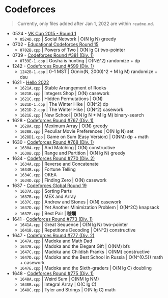 # Codeforces

>   Currently, only files added after Jan 1, 2022 are within `readme.md`.

-   0524 - [VK Cup 2015 - Round 1](https://codeforces.com/contest/524)
    -   `0524D.cpp` | Social Network | O(N lg N) greedy
-   0702 - [Educational Codeforces Round 15](https://codeforces.com/contest/702)
    -   `0702B.cpp` | Powers of Two | O(N lg C) two-pointer
-   0739 - [Codeforces Round #381 (Div. 1)](https://codeforces.com/contest/739)
    -   `0739E-1.cpp` | Gosha is hunting | O(NΔ^2) randomize + dp
-   1242 - [Codeforces Round #599 (Div. 1)](https://codeforces.com/contest/1242)
    -   `1242B-1.cpp` | 0-1 MST | O(min(N, 2000)^2 + M lg M) randomize + dsu
-   1621 - [Hello 2022](https://codeforces.com/contest/1621)
    -   `1621A.cpp` | Stable Arrangement of Rooks
    -   `1621B.cpp` | Integers Shop | O(N) casework
    -   `1621C.cpp` | Hidden Permutations | O(N)
    -   `1621D-1.cpp` | The Winter Hike | O(N^2) dp
    -   `1621D-2.cpp` | The Winter Hike | O(N^2) casework
    -   `1621E.cpp` | New School | O(N lg N + M lg M) binary-search
-   1628 - [Codeforces Round #767 (Div. 1)](https://codeforces.com/contest/1628)
    -   `1628A.cpp` | Meximum Array | O(N) greedy
    -   `1628B.cpp` | Peculiar Movie Preferences | O(N lg N) set
    -   `1628D1.cpp` | Game on Sum (Easy Version) | O(NM) dp + math
-   1630 - [Codeforces Round #768 (Div. 1)](https://codeforces.com/contest/1630)
    -   `1630A.cpp` | And Matching | O(N) constructive
    -   `1630B.cpp` | Range and Partition | O(N lg N) greedy
-   1634 - [Codeforces Round #770 (Div. 2)](https://codeforces.com/contest/1634)
    -   `1634A.cpp` | Reverse and Concatenate
    -   `1634B.cpp` | Fortune Telling
    -   `1634C.cpp` | OKEA
    -   `1634D.cpp` | Finding Zero | O(N) casework
-   1637 - [Codeforces Global Round 19](https://codeforces.com/contest/1637)
    -   `1637A.cpp` | Sorting Parts
    -   `1637B.cpp` | MEX and Array
    -   `1637C.cpp` | Andrew and Stones | O(N) casework
    -   `1637D.cpp` | Yet Another Minimization Problem | O(N^2C) knapsack
    -   `1637E.cpp` | Best Pair | **唬爛**
-   1641 - [Codeforces Round #773 (Div. 1)](https://codeforces.com/contest/1641)
    -   `1641A.cpp` | Great Sequence | O(N lg N) two-pointer
    -   `1641B.cpp` | Repetitions Decoding | O(N^2) constructive
-   1647 - [Codeforces Round #777 (Div. 2)](https://codeforces.com/contest/1647)
    -   `1647A.cpp` | Madoka and Math Dad
    -   `1647B.cpp` | Madoka and the Elegant Gift | O(NM) bfs
    -   `1647C.cpp` | Madoka and Childish Pranks | O(NM) constructive 
    -   `1647D.cpp` | Madoka and the Best School in Russia | O(N^{0.5}) math + casework
    -   `1647E.cpp` | Madoka and the Sixth-graders | O(N lg C) doubling
-   1648 - [Codeforces Round #775 (Div. 1)](https://codeforces.com/contest/1648)
    -   `1648A.cpp` | Weird Sum | O(NM lg NM)
    -   `1648B.cpp` | Integral Array | O(C lg C)
    -   `1648C.cpp` | Tyler and Strings | O(N lg C) math